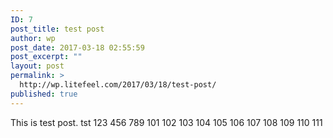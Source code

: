 ```yaml
---
ID: 7
post_title: test post
author: wp
post_date: 2017-03-18 02:55:59
post_excerpt: ""
layout: post
permalink: >
  http://wp.litefeel.com/2017/03/18/test-post/
published: true
---
```

This is test post.
tst
123
456
789
101
102
103
104
105
106
107
108
109
110
111